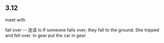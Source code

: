 ## 3.12
meet with

fall over -- 连读 lo
If someone falls over, they fall to the ground:
She tripped and fell over.
in gear 
put the car in gear 


<!--stackedit_data:
eyJoaXN0b3J5IjpbMTcyODk3NDU4MSwtMzE2NTQ2Mzk3LC0xMz
UxMDM5NDAxXX0=
-->